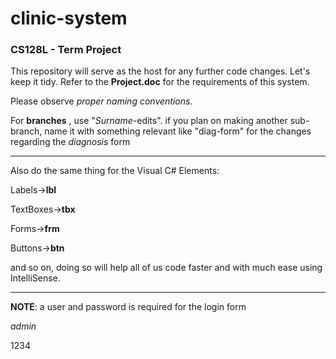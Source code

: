 # clinic-system
### CS128L - Term Project

This repository will serve as the host for any further code changes. Let's keep it tidy.
Refer to the __Project.doc__ for the requirements of this system.

Please observe *proper naming conventions.*

For __branches__ , use "*Surname*-edits". if you plan on making another sub-branch, name it with
something relevant like "diag-form" for the changes regarding the _diagnosis_ form

- - -
Also do the same thing for the Visual C# Elements:

Labels->__lbl__ 

TextBoxes->__tbx__ 

Forms->__frm__

Buttons->__btn__
 
and so on, doing so will help all of us code faster and with much ease using IntelliSense.
- - -
**NOTE**: a user and password is required for the login form

*admin*

1234

